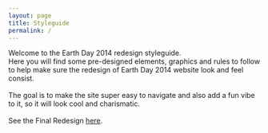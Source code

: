 ```yaml
---
layout: page
title: Styleguide
permalink: /
---
```

Welcome to the Earth Day 2014 redesign styleguide.
<br>
Here you will find some pre-designed elements, graphics and rules to follow to help make sure the redesign of Earth Day 2014 website look and feel consist. 
<br>
<br>
The goal is to make the site super easy to navigate and also add a fun vibe to it, so it will look cool and charismatic.
<br>
<br>
See the Final Redesign <a href="http://xinyudesign.com/earth_day_2014">here</a>.